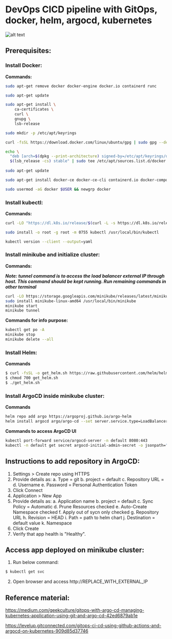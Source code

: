 # DevOps CICD pipeline with GitOps, docker, helm, argocd, kubernetes

![alt text](https://github.com/tech-latte/tech-latte.github.io/blob/main/CICD.png?raw=true)

## Prerequisites:
### Install Docker:

**Commands:**

```sh
sudo apt-get remove docker docker-engine docker.io containerd runc

sudo apt-get update

sudo apt-get install \
    ca-certificates \
    curl \
    gnupg \
    lsb-release

sudo mkdir -p /etc/apt/keyrings

curl -fsSL https://download.docker.com/linux/ubuntu/gpg | sudo gpg --dearmor -o /etc/apt/keyrings/docker.gpg

echo \
  "deb [arch=$(dpkg --print-architecture) signed-by=/etc/apt/keyrings/docker.gpg] https://download.docker.com/linux/ubuntu \
  $(lsb_release -cs) stable" | sudo tee /etc/apt/sources.list.d/docker.list > /dev/null
  
sudo apt-get update

sudo apt-get install docker-ce docker-ce-cli containerd.io docker-compose-plugin

sudo usermod -aG docker $USER && newgrp docker
```

### Install kubectl:

**Commands:**

```sh
curl -LO "https://dl.k8s.io/release/$(curl -L -s https://dl.k8s.io/release/stable.txt)/bin/linux/amd64/kubectl"

sudo install -o root -g root -m 0755 kubectl /usr/local/bin/kubectl

kubectl version --client --output=yaml
```
### Install minikube and initialize cluster:

**Commands:**

***Note: tunnel command is to access the load balancer external IP through host. 
This command should be kept running. Run remaining commands in other terminal***

```sh
curl -LO https://storage.googleapis.com/minikube/releases/latest/minikube-linux-amd64
sudo install minikube-linux-amd64 /usr/local/bin/minikube
minikube start
minikube tunnel
```
**Commands for info purpose:**

```sh
kubectl get po -A
minikube stop
minikube delete --all
```
### Install Helm:

**Commands**

```sh
$ curl -fsSL -o get_helm.sh https://raw.githubusercontent.com/helm/helm/main/scripts/get-helm-3
$ chmod 700 get_helm.sh
$ ./get_helm.sh
```
### Install ArgoCD inside minikube cluster:

**Commands**

```sh
helm repo add argo https://argoproj.github.io/argo-helm
helm install argocd argo/argo-cd --set server.service.type=LoadBalancer
```
**Commands to access ArgoCD UI**

```sh
kubectl port-forward service/argocd-server -n default 8080:443
kubectl -n default get secret argocd-initial-admin-secret -o jsonpath="{.data.password}" | base64 -d
```
## Instructions to add repository in ArgoCD:
1. Settings > Create repo using HTTPS
2. Provide details as:
    a. Type = git
    b. project = default
    c. Repository URL = 
    d. Username
    e. Password = Personal Authentication Token
3. Click Connect
4. Application > New App
5. Provide details as:
    a. Application name
    b. project = default
    c. Sync Policy = Automatic
    d. Prune Resources checked
    e. Auto-Create Namespace checked
    f. Apply out of sycn only checked
    g. Repository URL
    h. Revision = HEAD
    i. Path = path to helm chart
    j. Destination = default value
    k. Namespace
6. Click Create
7. Verify that app health is "Healthy".

## Access app deployed on minikube cluster:

1. Run below command:
```sh
$ kubectl get svc
```
2. Open browser and access
http://REPLACE_WITH_EXTERNAL_IP

## Reference material:

https://medium.com/geekculture/gitops-with-argo-cd-managing-kubernetes-application-using-git-and-argo-cd-42ed6879ab1e

https://levelup.gitconnected.com/gitops-ci-cd-using-github-actions-and-argocd-on-kubernetes-909d85d37746
